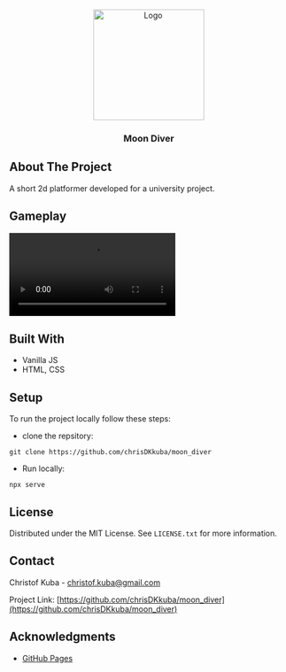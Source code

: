 <a name="readme-top"></a>

<!-- PROJECT LOGO -->
<br />
<div align="center">
  <a href="https://github.com/chrisDKkuba/moon_diver">
    <img src="assets/Start_screen.png" alt="Logo" height="200">
  </a>
  <h3 align="center">Moon Diver</h3>
</div>

<!-- ABOUT THE PROJECT -->
## About The Project

A short 2d platformer developed for a university project.

## Gameplay

<video src="./gameplay.mov" controls="controls" style="max-width: 730px;">
</video>

## Built With

* Vanilla JS
* HTML, CSS

## Setup
To run the project locally follow these steps:
* clone the repsitory:
```
git clone https://github.com/chrisDKkuba/moon_diver
```
* Run locally:
```
npx serve
```

<!-- LICENSE -->
## License

Distributed under the MIT License. See `LICENSE.txt` for more information.



<!-- CONTACT -->
## Contact

Christof Kuba - christof.kuba@gmail.com

Project Link: [https://github.com/chrisDKkuba/moon_diver](https://github.com/chrisDKkuba/moon_diver)


<!-- ACKNOWLEDGMENTS -->
## Acknowledgments

* [GitHub Pages](https://pages.github.com)